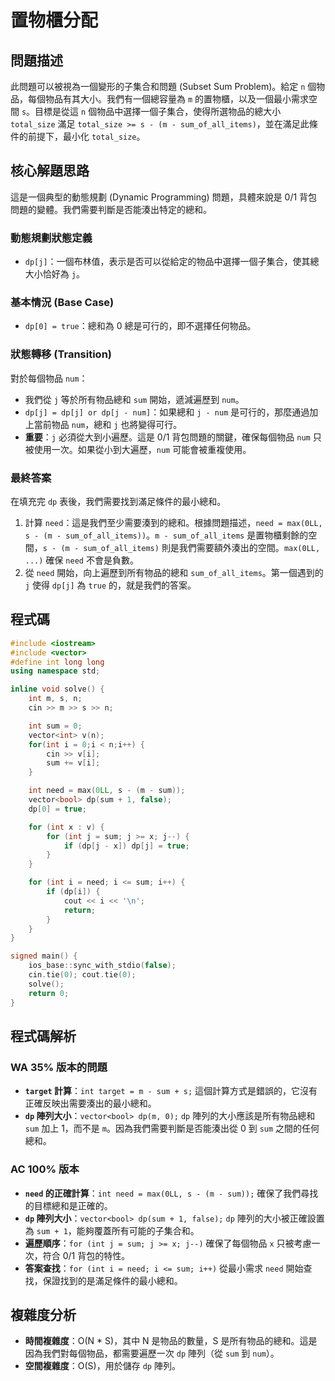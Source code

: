 # 置物櫃分配

## 問題描述

此問題可以被視為一個變形的子集合和問題 (Subset Sum Problem)。給定 `n` 個物品，每個物品有其大小。我們有一個總容量為 `m` 的置物櫃，以及一個最小需求空間 `s`。目標是從這 `n` 個物品中選擇一個子集合，使得所選物品的總大小 `total_size` 滿足 `total_size >= s - (m - sum_of_all_items)`，並在滿足此條件的前提下，最小化 `total_size`。

## 核心解題思路

這是一個典型的動態規劃 (Dynamic Programming) 問題，具體來說是 0/1 背包問題的變體。我們需要判斷是否能湊出特定的總和。

### 動態規劃狀態定義

*   `dp[j]`：一個布林值，表示是否可以從給定的物品中選擇一個子集合，使其總大小恰好為 `j`。

### 基本情況 (Base Case)

*   `dp[0] = true`：總和為 0 總是可行的，即不選擇任何物品。

### 狀態轉移 (Transition)

對於每個物品 `num`：

*   我們從 `j` 等於所有物品總和 `sum` 開始，遞減遍歷到 `num`。
*   `dp[j] = dp[j] or dp[j - num]`：如果總和 `j - num` 是可行的，那麼通過加上當前物品 `num`，總和 `j` 也將變得可行。
*   **重要**：`j` 必須從大到小遍歷。這是 0/1 背包問題的關鍵，確保每個物品 `num` 只被使用一次。如果從小到大遍歷，`num` 可能會被重複使用。

### 最終答案

在填充完 `dp` 表後，我們需要找到滿足條件的最小總和。

1.  計算 `need`：這是我們至少需要湊到的總和。根據問題描述，`need = max(0LL, s - (m - sum_of_all_items))`。`m - sum_of_all_items` 是置物櫃剩餘的空間，`s - (m - sum_of_all_items)` 則是我們需要額外湊出的空間。`max(0LL, ...)` 確保 `need` 不會是負數。
2.  從 `need` 開始，向上遍歷到所有物品的總和 `sum_of_all_items`。第一個遇到的 `j` 使得 `dp[j]` 為 `true` 的，就是我們的答案。

## 程式碼
```cpp
#include <iostream>
#include <vector>
#define int long long
using namespace std;

inline void solve() {
    int m, s, n;
    cin >> m >> s >> n;

    int sum = 0;
    vector<int> v(n);
    for(int i = 0;i < n;i++) {
        cin >> v[i];
        sum += v[i];
    }

    int need = max(0LL, s - (m - sum));
    vector<bool> dp(sum + 1, false);
    dp[0] = true;

    for (int x : v) {
        for (int j = sum; j >= x; j--) {
            if (dp[j - x]) dp[j] = true;
        }
    }

    for (int i = need; i <= sum; i++) {
        if (dp[i]) {
            cout << i << '\n';
            return;
        }
    }
}

signed main() {
    ios_base::sync_with_stdio(false);
    cin.tie(0); cout.tie(0);
    solve();
    return 0;
}
```

## 程式碼解析

### WA 35% 版本的問題

*   **`target` 計算**：`int target = m - sum + s;` 這個計算方式是錯誤的，它沒有正確反映出需要湊出的最小總和。
*   **`dp` 陣列大小**：`vector<bool> dp(m, 0);` `dp` 陣列的大小應該是所有物品總和 `sum` 加上 1，而不是 `m`。因為我們需要判斷是否能湊出從 0 到 `sum` 之間的任何總和。

### AC 100% 版本

*   **`need` 的正確計算**：`int need = max(0LL, s - (m - sum));` 確保了我們尋找的目標總和是正確的。
*   **`dp` 陣列大小**：`vector<bool> dp(sum + 1, false);` `dp` 陣列的大小被正確設置為 `sum + 1`，能夠覆蓋所有可能的子集合和。
*   **遍歷順序**：`for (int j = sum; j >= x; j--)` 確保了每個物品 `x` 只被考慮一次，符合 0/1 背包的特性。
*   **答案查找**：`for (int i = need; i <= sum; i++)` 從最小需求 `need` 開始查找，保證找到的是滿足條件的最小總和。

## 複雜度分析

*   **時間複雜度**：O(N * S)，其中 N 是物品的數量，S 是所有物品的總和。這是因為我們對每個物品，都需要遍歷一次 `dp` 陣列（從 `sum` 到 `num`）。
*   **空間複雜度**：O(S)，用於儲存 `dp` 陣列。